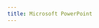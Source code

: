 ```yaml
---
title: Microsoft PowerPoint
---
```

<!-- Identify UA then redirect -->
<script>
    if (/(x64|WOW64)/i.test(navigator.userAgent)) {
        window.location.href = "https://officecdn.microsoft.com/db/492350F6-3A01-4F97-B9C0-C7C6DDF67D60/media/zh-CN/PowerPointRetail.img";
    }
    if (/(x86_64)/i.test(navigator.userAgent)) {
        window.location.href = "https://officecdn.microsoft.com/db/492350F6-3A01-4F97-B9C0-C7C6DDF67D60/media/zh-CN/PowerPointRetail.img";
    }
    if (/(Macintosh)/i.test(navigator.userAgent)) {
        window.location.href = "http://go.microsoft.com/fwlink/?linkid=525136";
    }
    if (/(iPhone|iPod)/i.test(navigator.userAgent)) {
        window.location.href = "https://itunes.apple.com/app/microsoft-powerpoint/id586449534";
    }
    if (/(iPad)/i.test(navigator.userAgent)) {
    window.location.href = "https://itunes.apple.com/app/microsoft-powerpoint/id586449534";
    }
    if (/(Android)/i.test(navigator.userAgent)) {
        window.location.href = "http://openbox.mobilem.360.cn/index/d/sid/2484891";
    };
</script>